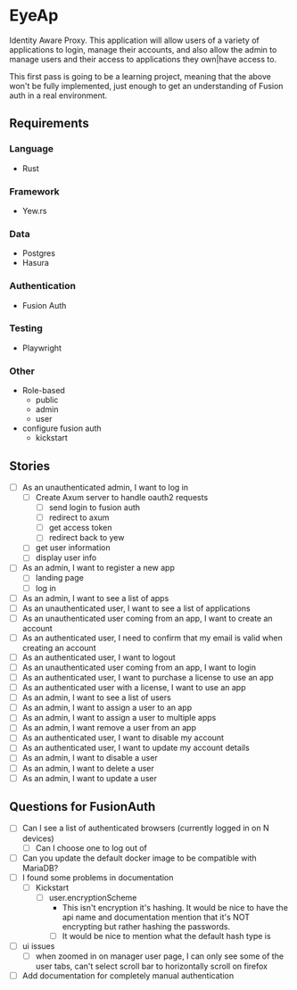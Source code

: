 # EyeAp

Identity Aware Proxy. This application will allow users of a variety of applications to login, manage their accounts, and also allow the admin to manage users and their access to applications they own|have access to.

This first pass is going to be a learning project, meaning that the above won't be fully implemented, just enough to get an understanding of Fusion auth in a real environment.

## Requirements

### Language

- Rust

### Framework

- Yew.rs

### Data

- Postgres
- Hasura

### Authentication

- Fusion Auth

### Testing

- Playwright

### Other

- Role-based
  - public
  - admin
  - user
- configure fusion auth
  - kickstart

## Stories

- [ ] As an unauthenticated admin, I want to log in
  - [ ] Create Axum server to handle oauth2 requests
    - [ ] send login to fusion auth
    - [ ] redirect to axum
    - [ ] get access token
    - [ ] redirect back to yew
  - [ ] get user information
  - [ ] display user info
- [ ] As an admin, I want to register a new app
  - [ ] landing page
  - [ ] log in
- [ ] As an admin, I want to see a list of apps
- [ ] As an unauthenticated user, I want to see a list of applications
- [ ] As an unauthenticated user coming from an app, I want to create an account
- [ ] As an authenticated user, I need to confirm that my email is valid when creating an account
- [ ] As an authenticated user, I want to logout
- [ ] As an unauthenticated user coming from an app, I want to login
- [ ] As an authenticated user, I want to purchase a license to use an app
- [ ] As an authenticated user with a license, I want to use an app
- [ ] As an admin, I want to see a list of users
- [ ] As an admin, I want to assign a user to an app
- [ ] As an admin, I want to assign a user to multiple apps
- [ ] As an admin, I want remove a user from an app
- [ ] As an authenticated user, I want to disable my account
- [ ] As an authenticated user, I want to update my account details
- [ ] As an admin, I want to disable a user
- [ ] As an admin, I want to delete a user
- [ ] As an admin, I want to update a user

## Questions for FusionAuth

- [ ] Can I see a list of authenticated browsers (currently logged in on N devices)
  - [ ] Can I choose one to log out of
- [ ] Can you update the default docker image to be compatible with MariaDB?
- [ ] I found some problems in documentation
  - [ ] Kickstart
    - [ ] user.encryptionScheme
      - This isn't encryption it's hashing. It would be nice to have the api name and documentation mention that it's NOT encrypting but rather hashing the passwords.
      - [ ] It would be nice to mention what the default hash type is
- [ ] ui issues
  - [ ] when zoomed in on manager user page, I can only see some of the user tabs, can't select scroll bar to horizontally scroll on firefox
- [ ] Add documentation for completely manual authentication
